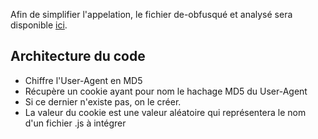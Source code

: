 Afin de simplifier l'appelation, le fichier de-obfusqué et analysé sera disponible [ici](https://github.com/ShiiroSan/SteamScamAnalysis/blob/master/source%20code/cleaned/script2.js).

## Architecture du code

* Chiffre l'User-Agent en MD5
* Récupère un cookie ayant pour nom le hachage MD5 du User-Agent
* Si ce dernier n'existe pas, on le créer. 
* La valeur du cookie est une valeur aléatoire qui représentera le nom d'un fichier .js à intégrer
